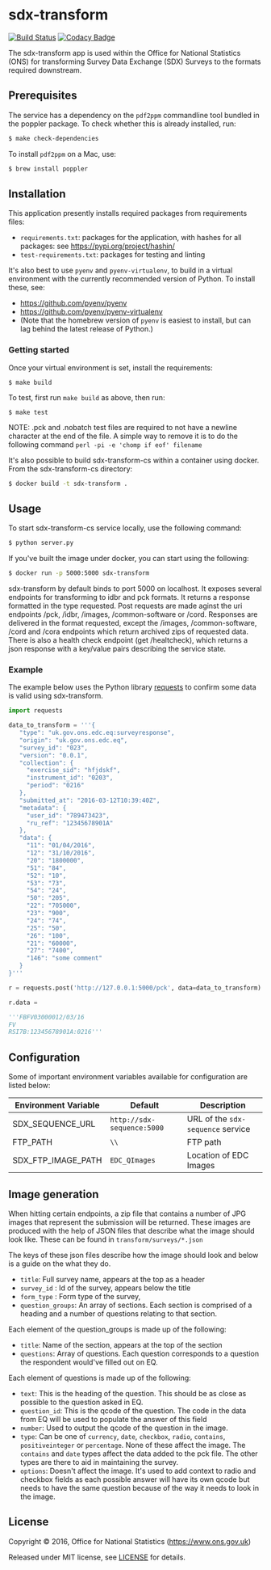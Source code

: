# sdx-transform

[![Build Status](https://github.com/ONSdigital/sdx-transform-cs/workflows/Build/badge.svg)](https://github.com/ONSdigital/sdx-transform-cs) [![Codacy Badge](https://api.codacy.com/project/badge/Grade/0d8f1899b0054322b9d0ec8f2bd62d86)](https://www.codacy.com/app/ons-sdc/sdx-transform-cs?utm_source=github.com&amp;utm_medium=referral&amp;utm_content=ONSdigital/sdx-transform-cs&amp;utm_campaign=Badge_Grade)

The sdx-transform app is used within the Office for National Statistics (ONS) for transforming Survey Data Exchange (SDX) Surveys to the formats required downstream.

## Prerequisites
The service has a dependency on the `pdf2ppm` commandline tool bundled in the poppler package. 
To check whether this is already installed, run:
```bash
$ make check-dependencies
```

To install `pdf2ppm` on a Mac, use:

```bash
$ brew install poppler
```

## Installation
This application presently installs required packages from requirements files:
- `requirements.txt`: packages for the application, with hashes for all packages: see https://pypi.org/project/hashin/
- `test-requirements.txt`: packages for testing and linting

It's also best to use `pyenv` and `pyenv-virtualenv`, to build in a virtual environment with the currently recommended version of Python.  To install these, see:
- https://github.com/pyenv/pyenv
- https://github.com/pyenv/pyenv-virtualenv
- (Note that the homebrew version of `pyenv` is easiest to install, but can lag behind the latest release of Python.)

### Getting started
Once your virtual environment is set, install the requirements:
```shell
$ make build
```

To test, first run `make build` as above, then run:
```shell
$ make test
```

NOTE: .pck and .nobatch test files are required to not have a newline character at the end of the file.
A simple way to remove it is to do the following command `perl -pi -e 'chomp if eof' filename`

It's also possible to build sdx-transform-cs within a container using docker. From the sdx-transform-cs directory:

```bash
$ docker build -t sdx-transform .
```

## Usage

To start sdx-transform-cs service locally, use the following command:

```bash
$ python server.py
```

If you've built the image under docker, you can start using the following:

```bash
$ docker run -p 5000:5000 sdx-transform
```

sdx-transform by default binds to port 5000 on localhost. It exposes several endpoints for transforming to idbr and pck formats. It returns a response formatted in the type requested. Post requests are made aginst the uri endpoints /pck, /idbr, /images, /common-software or /cord. Responses are delivered in the format requested, except the /images, /common-software, /cord and /cora endpoints which return archived zips of requested data. There is also a health check endpoint (get /healtcheck), which returns a json response with a key/value pairs describing the service state.

### Example

The example below uses the Python library [requests](https://github.com/kennethreitz/requests) to confirm some data is valid using sdx-transform.

```python
import requests

data_to_transform = '''{
   "type": "uk.gov.ons.edc.eq:surveyresponse",
   "origin": "uk.gov.ons.edc.eq",
   "survey_id": "023",
   "version": "0.0.1",
   "collection": {
     "exercise_sid": "hfjdskf",
     "instrument_id": "0203",
     "period": "0216"
   },
   "submitted_at": "2016-03-12T10:39:40Z",
   "metadata": {
     "user_id": "789473423",
     "ru_ref": "12345678901A"
   },
   "data": {
     "11": "01/04/2016",
     "12": "31/10/2016",
     "20": "1800000",
     "51": "84",
     "52": "10",
     "53": "73",
     "54": "24",
     "50": "205",
     "22": "705000",
     "23": "900",
     "24": "74",
     "25": "50",
     "26": "100",
     "21": "60000",
     "27": "7400",
     "146": "some comment"
   }
}'''

r = requests.post('http://127.0.0.1:5000/pck', data=data_to_transform)

r.data =

'''FBFV03000012/03/16
FV          
RSI7B:12345678901A:0216'''
```

## Configuration

Some of important environment variables available for configuration are listed below:

| Environment Variable    | Default                               | Description
|-------------------------|---------------------------------------|----------------
| SDX_SEQUENCE_URL        | `http://sdx-sequence:5000`            | URL of the ``sdx-sequence`` service
| FTP_PATH                | `\\`                                  | FTP path
| SDX_FTP_IMAGE_PATH      | `EDC_QImages`                         | Location of EDC Images

## Image generation

When hitting certain endpoints, a zip file that contains a number of JPG images that represent the submission will be returned.
These images are produced with the help of JSON files that describe what the image should look like.  These can be found in
`transform/surveys/*.json`

The keys of these json files describe how the image should look and below is a guide on the what they do.

- `title`: Full survey name, appears at the top as a header
- `survey_id` : Id of the survey, appears below the title
- `form_type` : Form type of the survey,
- `question_groups`:  An array of sections.  Each section is comprised of a heading
and a number of questions relating to that section.

Each element of the question_groups is made up of the following:

- `title`:  Name of the section, appears at the top of the section
- `questions`: Array of questions.  Each question corresponds to a question the respondent would've filled out on EQ.

Each element of questions is made up of the following:

- `text`: This is the heading of the question.  This should be as close as possible to the question asked in EQ.
- `question_id`: This is the qcode of the question.  The code in the data from EQ will be used to populate the answer of this field
- `number`: Used to output the qcode of the question in the image.
- `type`: Can be one of `currency`, `date`, `checkbox`, `radio`, `contains`, `positiveinteger` or `percentage`. None of these affect the image.
The `contains` and `date` types affect the data added to the pck file.  The other types are there to aid in maintaining the survey.
- `options`:  Doesn't affect the image.  It's used to add context to radio and checkbox fields as each possible answer will have its own qcode
but needs to have the same question because of the way it needs to look in the image.

## License

Copyright © 2016, Office for National Statistics (https://www.ons.gov.uk)

Released under MIT license, see [LICENSE](LICENSE) for details.
